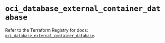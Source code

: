 # `oci_database_external_container_database`

Refer to the Terraform Registry for docs: [`oci_database_external_container_database`](https://registry.terraform.io/providers/oracle/oci/6.18.0/docs/resources/database_external_container_database).
